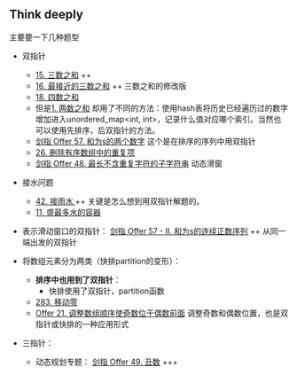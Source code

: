 ## Think deeply

主要要一下几种题型

- 双指针
  - [15. 三数之和](https://leetcode-cn.com/problems/3sum/) ++
  - [16. 最接近的三数之和](https://leetcode-cn.com/problems/3sum-closest/) ++ 三数之和的修改版
  - [18. 四数之和](https://leetcode-cn.com/problems/4sum/) 
  - 但是[1. 两数之和](https://leetcode-cn.com/problems/two-sum/) 却用了不同的方法：使用hash表将历史已经遍历过的数字增加进入unordered_map<int, int>，记录什么值对应哪个索引。当然也可以使用先排序，后双指针的方法。
  - [剑指 Offer 57. 和为s的两个数字](https://leetcode.cn/problems/he-wei-sde-liang-ge-shu-zi-lcof/) 这个是在排序的序列中用双指针
  - [26. 删除有序数组中的重复项](https://leetcode-cn.com/problems/remove-duplicates-from-sorted-array/)
  - [剑指 Offer 48. 最长不含重复字符的子字符串](https://leetcode.cn/problems/zui-chang-bu-han-zhong-fu-zi-fu-de-zi-zi-fu-chuan-lcof/) 动态滑窗

  

- 接水问题

  - [42. 接雨水 ](https://leetcode.cn/problems/trapping-rain-water/) ++ 关键是怎么想到用双指针解题的。
  - [11. 盛最多水的容器](https://leetcode-cn.com/problems/container-with-most-water/) 



- 表示滑动窗口的双指针： [剑指 Offer 57 - II. 和为s的连续正数序列](https://leetcode.cn/problems/he-wei-sde-lian-xu-zheng-shu-xu-lie-lcof/) ++ 从同一端出发的双指针
- 将数组元素分为两类（快排partition的变形）：
  - **排序中也用到了双指针**：
    - 快排使用了双指针，partition函数
  - [283. 移动零](https://leetcode.cn/problems/move-zeroes/)
  - [Offer 21. 调整数组顺序使奇数位于偶数前面](https://leetcode.cn/problems/diao-zheng-shu-zu-shun-xu-shi-qi-shu-wei-yu-ou-shu-qian-mian-lcof/) 调整奇数和偶数位置，也是双指针或快排的一种应用形式
- 三指针：
  -  动态规划专题： [剑指 Offer 49. 丑数](https://leetcode.cn/problems/chou-shu-lcof/) +++


